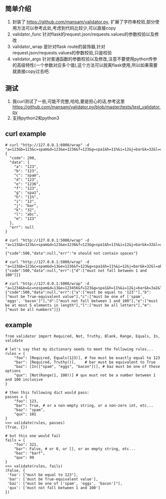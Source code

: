 ## 简单介绍

1. 封装了 https://github.com/mansam/validator.py, 扩展了字符串校验,部分使用方法可以参考此处,考虑到代码比较少,可以直接copy
2. validator_func 针对flask的request.json/requests.values的参数校验以及修改
3. validator_wrap 是针对flask route的装饰器,针对request.json/requests.values的参数校验,只是校验
4. validator_args 针对普通函数的参数校验以及修改,注意不要使用python传参的高级特性(一个参数对应多个值),这个方法可以脱离flask使用,所以如果需要就直接copy过去吧.

## 测试
1. 我curl测试了一些,可能不完整,哈哈,要是担心的话,参考这里  https://github.com/mansam/validator.py/blob/master/tests/test_validator.py
2. 支持python2和python3
## curl example

    # curl "http://127.0.0.1:6000/wrap" -d "a=123&b=123&c=spam&d=123&e=1236&f=123&g=spa1&h=11%&i=12&j=bar&k=32&l=abc&m=123"
    {
      "code": 200,
      "data": {
        "a": "123",
        "b": "123",
        "c": "spam",
        "d": "123",
        "e": "1236",
        "f": "123",
        "g": "spa1",
        "h": "11%",
        "i": "12",
        "j": "bar",
        "k": "32",
        "l": "abc",
        "m": "123"
      },
      "err": null
    }

    # curl "http://127.0.0.1:5000/wrap" -d "a=123&b=123&c=spam&d=123&e=1236&f=123&g=spa1&h=11%&i=12&j=bar&k=32&l=abc&m=123 "
    {"code":500,"data":null,"err":"m should not contain spaces"}

    # curl "http://127.0.0.1:5000/wrap" -d "a=123&b=123&c=spam&d=13&e=1236&f=123&g=spa1&h=11%&i=12&j=bar&k=32&l=abc&m=123"
    {"code":500,"data":null,"err":{"d":["must not fall between 1 and 100"]}}

    # curl "http://127.0.0.1:5000/wrap" -d "a=1234&b=&c=nospam&d=13&e=123456&f=123&g=spa1&h=11%&i=12&j=bar&k=3a2&l=1abc&m=123a"
    {"code":500,"data":null,"err":{"a":["must be equal to '123'"],"b":["must be True-equivalent value"],"c":["must be one of ['spam', 'eggs', 'bacon']"],"d":["must not fall between 1 and 100"],"e":["must be at most 5 elements in length"],"l":["must be all letters"],"m":["must be all numbers"]}}

## example

    from validator import Required, Not, Truthy, Blank, Range, Equals, In, validate

    # let's say that my dictionary needs to meet the following rules...
    rules = {
        "foo": [Required, Equals(123)], # foo must be exactly equal to 123
        "bar": [Required, Truthy()],    # bar must be equivalent to True
        "baz": [In(["spam", "eggs", "bacon"])], # baz must be one of these options
        "qux": [Not(Range(1, 100))] # qux must not be a number between 1 and 100 inclusive
    }

    # then this following dict would pass:
    passes = {
        "foo": 123,
        "bar": True, # or a non-empty string, or a non-zero int, etc...
        "baz": "spam",
        "qux": 101
    }
    >>> validate(rules, passes)
    (True, {})

    # but this one would fail
    fails = {
        "foo": 321,
        "bar": False, # or 0, or [], or an empty string, etc...
        "baz": "barf",
        "qux": 99
    }
    >>> validate(rules, fails)
    (False, {
     'foo': ["must be equal to 123"],
     'bar': ['must be True-equivalent value'],
     'baz': ["must be one of ['spam', 'eggs', 'bacon']"],
     'qux': ['must not fall between 1 and 100']
    })